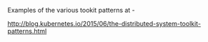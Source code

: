 
Examples of the various tookit patterns at -

http://blog.kubernetes.io/2015/06/the-distributed-system-toolkit-patterns.html